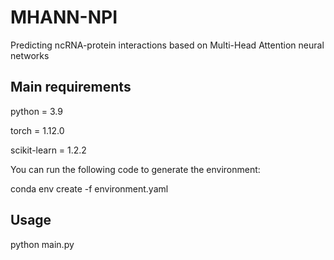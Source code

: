 # MHANN-NPI

Predicting ncRNA-protein interactions based on
Multi-Head Attention neural networks

## Main requirements

python = 3.9

torch = 1.12.0

scikit-learn = 1.2.2

You can run the following code to generate the environment:

conda env create -f environment.yaml

## Usage

python main.py

